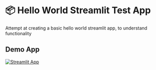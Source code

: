 # 📦 Hello World Streamlit Test App 

Attempt at creating a basic hello world streamlit app, to understand functionality

## Demo App

[![Streamlit App](https://static.streamlit.io/badges/streamlit_badge_black_white.svg)](https://hello-world-test.streamlit.app/)
